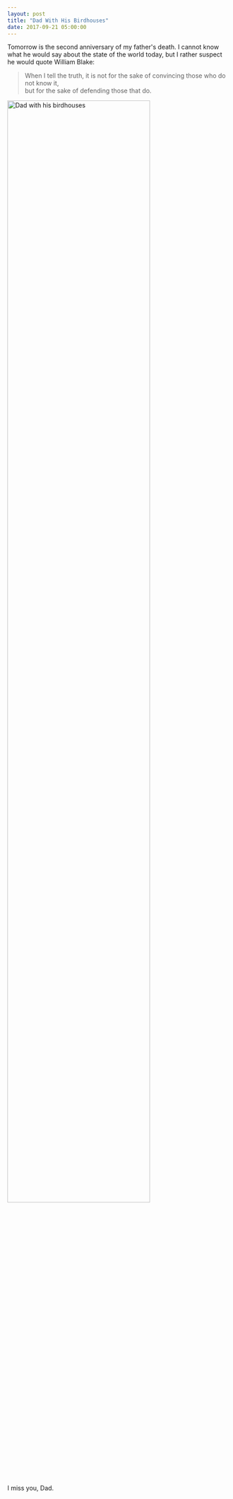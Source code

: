 ```yaml
---
layout: post
title: "Dad With His Birdhouses"
date: 2017-09-21 05:00:00
---
```


Tomorrow is the second anniversary of my father's death.
I cannot know what he would say about the state of the world today,
but I rather suspect he would quote William Blake:

<blockquote>
When I tell the truth,
it is not for the sake of convincing those who do not know it,
<br/>
but for the sake of defending those that do.
</blockquote>

<img src="{{site.github.url}}/img/2017/09/dad-birdhouses-2003.jpg" alt="Dad with his birdhouses" width="80%" />

I miss you, Dad.
